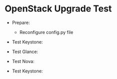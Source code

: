 # OpenStack Upgrade Test

- Prepare:
    + Reconfigure config.py file
- Test Keystone:

- Test Glance:

- Test Nova:

- Test Keystone:
